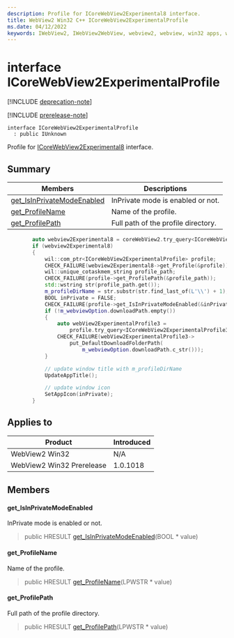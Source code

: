 ```yaml
---
description: Profile for ICoreWebView2Experimental8 interface.
title: WebView2 Win32 C++ ICoreWebView2ExperimentalProfile
ms.date: 04/12/2022
keywords: IWebView2, IWebView2WebView, webview2, webview, win32 apps, win32, edge, ICoreWebView2, ICoreWebView2Controller, browser control, edge html, ICoreWebView2ExperimentalProfile
---
```


# interface ICoreWebView2ExperimentalProfile

[!INCLUDE [deprecation-note](../includes/deprecation-note.md)]

[!INCLUDE [prerelease-note](../includes/prerelease-note.md)]

```
interface ICoreWebView2ExperimentalProfile
  : public IUnknown
```

Profile for [ICoreWebView2Experimental8](icorewebview2experimental8.md) interface.

## Summary

 Members                        | Descriptions
--------------------------------|---------------------------------------------
[get_IsInPrivateModeEnabled](#get_isinprivatemodeenabled) | InPrivate mode is enabled or not.
[get_ProfileName](#get_profilename) | Name of the profile.
[get_ProfilePath](#get_profilepath) | Full path of the profile directory.

```cpp
        auto webview2Experimental8 = coreWebView2.try_query<ICoreWebView2Experimental8>();
        if (webview2Experimental8)
        {
            wil::com_ptr<ICoreWebView2ExperimentalProfile> profile;
            CHECK_FAILURE(webview2Experimental8->get_Profile(&profile));
            wil::unique_cotaskmem_string profile_path;
            CHECK_FAILURE(profile->get_ProfilePath(&profile_path));
            std::wstring str(profile_path.get());
            m_profileDirName = str.substr(str.find_last_of(L'\\') + 1);
            BOOL inPrivate = FALSE;
            CHECK_FAILURE(profile->get_IsInPrivateModeEnabled(&inPrivate));
            if (!m_webviewOption.downloadPath.empty())
            {
                auto webView2ExperimentalProfile3 =
                    profile.try_query<ICoreWebView2ExperimentalProfile3>();
                CHECK_FAILURE(webView2ExperimentalProfile3->
                    put_DefaultDownloadFolderPath(
                        m_webviewOption.downloadPath.c_str()));
            }

            // update window title with m_profileDirName
            UpdateAppTitle();

            // update window icon
            SetAppIcon(inPrivate);
        }
```

## Applies to

Product                         | Introduced
--------------------------------|---------------------------------------------
WebView2 Win32            |    N/A
WebView2 Win32 Prerelease |    1.0.1018

## Members

#### get_IsInPrivateModeEnabled

InPrivate mode is enabled or not.

> public HRESULT [get_IsInPrivateModeEnabled](#get_isinprivatemodeenabled)(BOOL * value)

#### get_ProfileName

Name of the profile.

> public HRESULT [get_ProfileName](#get_profilename)(LPWSTR * value)

#### get_ProfilePath

Full path of the profile directory.

> public HRESULT [get_ProfilePath](#get_profilepath)(LPWSTR * value)

